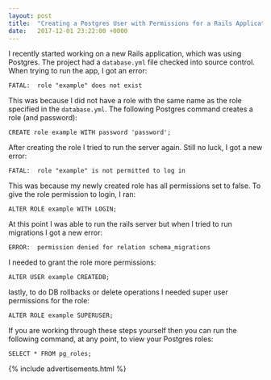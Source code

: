 ```yaml
---
layout: post
title:  "Creating a Postgres User with Permissions for a Rails Application"
date:   2017-12-01 23:22:00 +0000
---
```


I recently started working on a new Rails application, which was using Postgres. The project had a `database.yml` file checked into source control. When trying to run the app, I got an error:

```
FATAL:  role "example" does not exist
```

This was because I did not have a role with the same name as the role specified in the `database.yml`. The following Postgres command creates a role (and password):

```
CREATE role example WITH password 'password';
```

After creating the role I tried to run the server again. Still no luck, I got a new error:

```
FATAL:  role "example" is not permitted to log in
```

This was because my newly created role has all permissions set to false. To give the role permission to login, I ran:

```
ALTER ROLE example WITH LOGIN;
```

At this point I was able to run the rails server but when I tried to run migrations I got a new error:

```
ERROR:  permission denied for relation schema_migrations
```

I needed to grant the role more permissions:

```
ALTER USER example CREATEDB;
```

lastly, to do DB rollbacks or delete operations I needed super user permissions for the role:

```
ALTER ROLE example SUPERUSER;
```

If you are working through these steps yourself then you can run the following command, at any point, to view your Postgres roles:

```
SELECT * FROM pg_roles;
```

{% include advertisements.html %}

[kadwill-com]: https://kadwill.com
